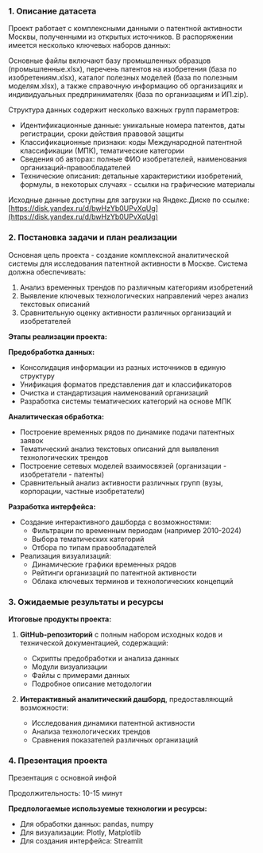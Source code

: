 ### 1. Описание датасета

Проект работает с комплексными данными о патентной активности Москвы, полученными из открытых источников. В распоряжении имеется несколько ключевых наборов данных:

Основные файлы включают базу промышленных образцов (промышленные.xlsx), перечень патентов на изобретения (база по изобретениям.xlsx), каталог полезных моделей (база по полезным моделям.xlsx), а также справочную информацию об организациях и индивидуальных предпринимателях (база по организациям и ИП.zip).

Структура данных содержит несколько важных групп параметров:
- Идентификационные данные: уникальные номера патентов, даты регистрации, сроки действия правовой защиты
- Классификационные признаки: коды Международной патентной классификации (МПК), тематические категории
- Сведения об авторах: полные ФИО изобретателей, наименования организаций-правообладателей
- Технические описания: детальные характеристики изобретений, формулы, в некоторых случаях - ссылки на графические материалы

Исходные данные доступны для загрузки на Яндекс.Диске по ссылке: [https://disk.yandex.ru/d/bwHzYb0UPvXqUg](https://disk.yandex.ru/d/bwHzYb0UPvXqUg)

### 2. Постановка задачи и план реализации

Основная цель проекта - создание комплексной аналитической системы для исследования патентной активности в Москве. Система должна обеспечивать:

1. Анализ временных трендов по различным категориям изобретений
2. Выявление ключевых технологических направлений через анализ текстовых описаний
3. Сравнительную оценку активности различных организаций и изобретателей

**Этапы реализации проекта:**

**Предобработка данных:**
- Консолидация информации из разных источников в единую структуру
- Унификация форматов представления дат и классификаторов
- Очистка и стандартизация наименований организаций
- Разработка системы тематических категорий на основе МПК

**Аналитическая обработка:**
- Построение временных рядов по динамике подачи патентных заявок
- Тематический анализ текстовых описаний для выявления технологических трендов
- Построение сетевых моделей взаимосвязей (организации - изобретатели - патенты)
- Сравнительный анализ активности различных групп (вузы, корпорации, частные изобретатели)

**Разработка интерфейса:**
- Создание интерактивного дашборда с возможностями:
  - Фильтрации по временным периодам (например 2010-2024)
  - Выбора тематических категорий
  - Отбора по типам правообладателей
- Реализация визуализаций:
  - Динамические графики временных рядов
  - Рейтинги организаций по патентной активности
  - Облака ключевых терминов и технологических концепций

### 3. Ожидаемые результаты и ресурсы

**Итоговые продукты проекта:**

1. **GitHub-репозиторий** с полным набором исходных кодов и технической документацией, содержащий:
   - Скрипты предобработки и анализа данных
   - Модули визуализации
   - Файлы с примерами данных
   - Подробное описание методологии

2. **Интерактивный аналитический дашборд**, предоставляющий возможности:
   - Исследования динамики патентной активности
   - Анализа технологических трендов
   - Сравнения показателей различных организаций

### 4. Презентация проекта

Презентация с основной инфой 

Продолжительность: 10-15 минут  

**Предпологаемые используемые технологии и ресурсы:**
- Для обработки данных: pandas, numpy
- Для визуализации: Plotly, Matplotlib
- Для создания интерфейса: Streamlit

